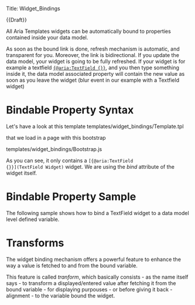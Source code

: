 Title: Widget_Bindings

{{Draft}}

All Aria Templates widgets can be automatically bound to properties contained inside your data model.

As soon as the bound link is done, refresh mechanism is automatic, and transparent for you. Moreover, the link is bidirectional. If you update the data model, your widget is going to be fully refreshed. If your widget is for example a textfield <code>[{@aria:TextField {}}](TextField)</code>, and you then type something inside it, the data model associated property will contain the new value as soon as you leave the widget (blur event in our example with a Textfield widget)

# Bindable Property Syntax

Let's have a look at this template
<srcinclude lang="at" outdent="true">templates/widget_bindings/Template.tpl
</srcinclude>

that we load in a page with this bootstrap

<srcinclude tag="bootstrap" lang="javascript" outdent="true">templates/widget_bindings/Bootstrap.js
</srcinclude>

As you can see, it only contains a <code>[{@aria:TextField {}}](TextField Widget)</code> widget. We are using the *bind* attribute of the widget itself.

# Bindable Property Sample

The following sample shows how to bind a TextField widget to a data model level defined variable.

<sample sample="widgets/textfield/binding" />

# Transforms

The widget binding mechanism offers a powerful feature to enhance the way a value is fetched to and from the bound variable.

This feature is called *tranform*, which basically consists - as the name itself says - to transform a displayed/entered value after fetching it from the bound variable - for displaying purpouses - or before giving it back - alignment - to the variable bound the widget.

<sample sample="widgets/textfield/transform" />